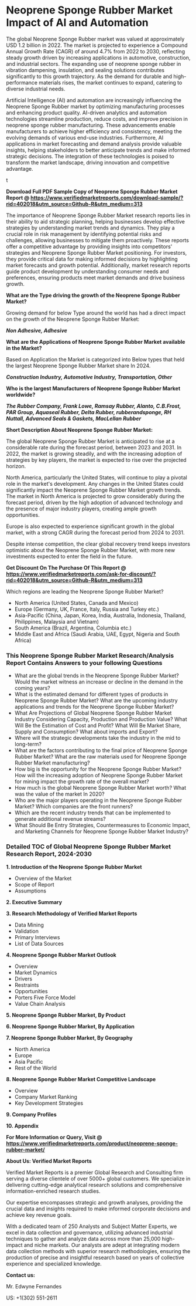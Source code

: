 <meta name="title" content="Global Neoprene Sponge Rubber Market Impact of AI and Automation"><meta name="description" content="The global Neoprene Sponge Rubber market was valued at approximately USD 1.2 billion in 2022. The market is projected to experience a Compound Annual Growth Rate (CAGR"><meta name="title" content="Neoprene Sponge Rubber Market Size, Share, Scope, Trends, Growth, Opportunities, Analysis, Forecast"><h1>Neoprene Sponge Rubber Market Impact of AI and Automation</h1><p>The global Neoprene Sponge Rubber market was valued at approximately USD 1.2 billion in 2022. The market is projected to experience a Compound Annual Growth Rate (CAGR) of around 4.7% from 2022 to 2030, reflecting steady growth driven by increasing applications in automotive, construction, and industrial sectors. The expanding use of neoprene sponge rubber in vibration dampening, insulation, and sealing solutions contributes significantly to this growth trajectory. As the demand for durable and high-performance materials rises, the market continues to expand, catering to diverse industrial needs.</p><p>Artificial Intelligence (AI) and automation are increasingly influencing the Neoprene Sponge Rubber market by optimizing manufacturing processes and enhancing product quality. AI-driven analytics and automation technologies streamline production, reduce costs, and improve precision in neoprene sponge rubber manufacturing. These advancements enable manufacturers to achieve higher efficiency and consistency, meeting the evolving demands of various end-use industries. Furthermore, AI applications in market forecasting and demand analysis provide valuable insights, helping stakeholders to better anticipate trends and make informed strategic decisions. The integration of these technologies is poised to transform the market landscape, driving innovation and competitive advantage.</p>t</p><p id="" class=""><strong>Download Full PDF Sample Copy of Neoprene Sponge Rubber Market Report @ <a href="https://www.verifiedmarketreports.com/download-sample/?rid=402018&utm_source=Github-R&utm_medium=313" target="_blank">https://www.verifiedmarketreports.com/download-sample/?rid=402018&utm_source=Github-R&utm_medium=313</a></strong></p><p>The importance of&nbsp;Neoprene Sponge Rubber Market research reports lies in their ability to aid strategic planning, helping businesses develop effective strategies by understanding market trends and dynamics. They play a crucial role in risk management by identifying potential risks and challenges, allowing businesses to mitigate them proactively. These reports offer a competitive advantage by providing insights into competitors' strategies and Neoprene Sponge Rubber Market positioning. For investors, they provide critical data for making informed decisions by highlighting market forecasts and growth potential. Additionally, market research reports guide product development by understanding consumer needs and preferences, ensuring products meet market demands and drive business growth.</p><p><strong>What are the&nbsp;Type driving the growth of the Neoprene Sponge Rubber Market?</strong></p><p id="" class="">Growing demand for below Type around the world has had a direct impact on the growth of the Neoprene Sponge Rubber Market:</p><em><strong>Non Adhesive, Adhesive</strong></em></p><strong>What are the&nbsp;Applications&nbsp;of Neoprene Sponge Rubber Market available in the Market?</strong></p><p id="" class="">Based on Application the Market is categorized into Below types that held the largest Neoprene Sponge Rubber Market share In 2024.</p><em><strong>Construction Industry, Automotive Industry, Transportation, Other</strong></em></p><strong>Who is the largest Manufacturers of Neoprene Sponge Rubber Market worldwide?</strong></p><p><em><strong>The Rubber Company, Frank Lowe, Ramsay Rubber, Alanto, C.B.Frost, PAR Group, Aquaseal Rubber, Delta Rubber, rubberandsponge, RH Nuttall, Advanced Seals & Gaskets, MacLellan Rubber</strong></em></p><p id="" class=""><strong>Short Description About Neoprene Sponge Rubber Market:</strong></p><p>The global Neoprene Sponge Rubber Market is anticipated to rise at a considerable rate during the forecast period, between 2023 and 2031. In 2022, the market is growing steadily, and with the increasing adoption of strategies by key players, the market is expected to rise over the projected horizon.</p><p>North America, particularly the United States, will continue to play a pivotal role in the market's development. Any changes in the United States could significantly impact the Neoprene Sponge Rubber Market growth trends. The market in North America is projected to grow considerably during the forecast period, driven by the high adoption of advanced technology and the presence of major industry players, creating ample growth opportunities.</p><p>Europe is also expected to experience significant growth in the global market, with a strong CAGR during the forecast period from 2024 to 2031.</p><p>Despite intense competition, the clear global recovery trend keeps investors optimistic about the Neoprene Sponge Rubber Market, with more new investments expected to enter the field in the future.</p><p id="" class=""><strong>Get Discount On The Purchase Of This Report @ <a href="https://www.verifiedmarketreports.com/ask-for-discount/?rid=402018&utm_source=Github-R&utm_medium=313" target="_blank">https://www.verifiedmarketreports.com/ask-for-discount/?rid=402018&utm_source=Github-R&utm_medium=313</a></strong></p>Which regions are leading the Neoprene Sponge Rubber Market?</p><ul><li>North America (United States, Canada and Mexico)</li><li>Europe (Germany, UK, France, Italy, Russia and Turkey etc.)</li><li>Asia-Pacific (China, Japan, Korea, India, Australia, Indonesia, Thailand, Philippines, Malaysia and Vietnam)</li><li>South America (Brazil, Argentina, Columbia etc.)</li><li>Middle East and Africa (Saudi Arabia, UAE, Egypt, Nigeria and South Africa)</li></ul><h3 id="" class="">This Neoprene Sponge Rubber Market Research/Analysis Report Contains Answers to your following Questions</h3><ul><li>What are the global trends in the Neoprene Sponge Rubber Market? Would the market witness an increase or decline in the demand in the coming years?</li><li>What is the estimated demand for different types of products in Neoprene Sponge Rubber Market? What are the upcoming industry applications and trends for the Neoprene Sponge Rubber Market?</li><li>What Are Projections of Global Neoprene Sponge Rubber Market Industry Considering Capacity, Production and Production Value? What Will Be the Estimation of Cost and Profit? What Will Be Market Share, Supply and Consumption? What about imports and Export?</li><li>Where will the strategic developments take the industry in the mid to long-term?</li><li>What are the factors contributing to the final price of Neoprene Sponge Rubber Market? What are the raw materials used for Neoprene Sponge Rubber Market manufacturing?</li><li>How big is the opportunity for the Neoprene Sponge Rubber Market? How will the increasing adoption of Neoprene Sponge Rubber Market for mining impact the growth rate of the overall market?</li><li>How much is the global Neoprene Sponge Rubber Market worth? What was the value of the market In 2020?</li><li>Who are the major players operating in the Neoprene Sponge Rubber Market? Which companies are the front runners?</li><li>Which are the recent industry trends that can be implemented to generate additional revenue streams?</li><li>What Should Be Entry Strategies, Countermeasures to Economic Impact, and Marketing Channels for Neoprene Sponge Rubber Market Industry?</li></ul><h3 id="" class="">Detailed TOC of Global Neoprene Sponge Rubber Market Research Report, 2024-2030</h3><p id="" class=""><strong>1. Introduction of the Neoprene Sponge Rubber Market</strong></p><ul><li>Overview of the Market</li><li>Scope of Report</li><li>Assumptions</li></ul><p id="" class=""><strong>2. Executive Summary</strong></p><p id="" class=""><strong>3. Research Methodology of Verified Market Reports</strong></p><ul><li>Data Mining</li><li>Validation</li><li>Primary Interviews</li><li>List of Data Sources</li></ul><p id="" class=""><strong>4. Neoprene Sponge Rubber Market Outlook</strong></p><ul><li>Overview</li><li>Market Dynamics</li><li>Drivers</li><li>Restraints</li><li>Opportunities</li><li>Porters Five Force Model</li><li>Value Chain Analysis</li></ul><p id="" class=""><strong>5. Neoprene Sponge Rubber Market, By Product</strong></p><p id="" class=""><strong>6. Neoprene Sponge Rubber Market, By Application</strong></p><p id="" class=""><strong>7. Neoprene Sponge Rubber Market, By Geography</strong></p><ul><li>North America</li><li>Europe</li><li>Asia Pacific</li><li>Rest of the World</li></ul><p id="" class=""><strong>8. Neoprene Sponge Rubber Market Competitive Landscape</strong></p><ul><li>Overview</li><li>Company Market Ranking</li><li>Key Development Strategies</li></ul><p id="" class=""><strong>9. Company Profiles</strong></p><p id="" class=""><strong>10. Appendix</strong></p><p id="" class=""><strong>For More Information or Query, Visit @ <a href="https://www.verifiedmarketreports.com/product/neoprene-sponge-rubber-market/" target="_blank">https://www.verifiedmarketreports.com/product/neoprene-sponge-rubber-market/</a></strong></p><p id="" class=""><strong>About Us: Verified Market Reports</strong></p><p id="" class="">Verified Market Reports is a premier Global Research and Consulting firm serving a diverse clientele of over 5000+ global customers. We specialize in delivering cutting-edge analytical research solutions and comprehensive information-enriched research studies.</p><p id="" class="">Our expertise encompasses strategic and growth analyses, providing the crucial data and insights required to make informed corporate decisions and achieve key revenue goals.</p><p id="" class="">With a dedicated team of 250 Analysts and Subject Matter Experts, we excel in data collection and governance, utilizing advanced industrial techniques to gather and analyze data across more than 25,000 high-impact and niche markets. Our analysts are adept at integrating modern data collection methods with superior research methodologies, ensuring the production of precise and insightful research based on years of collective experience and specialized knowledge.</p><p id="" class=""><strong>Contact us:</strong></p><p id="" class="">Mr. Edwyne Fernandes</p><p id="" class="">US: +1(302) 551-2611</p>